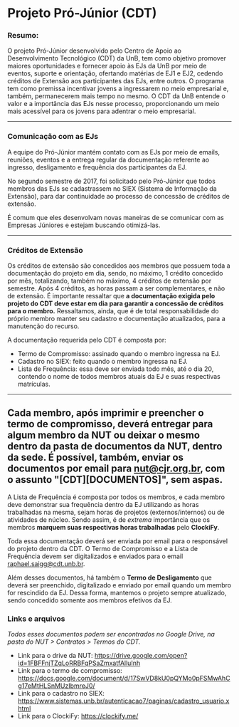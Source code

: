 #  Projeto Pró-Júnior (CDT)

### Resumo:

O projeto Pró-Júnior desenvolvido pelo Centro de Apoio ao Desenvolvimento Tecnológico (CDT) da UnB, tem como objetivo promover maiores oportunidades e fornecer apoio às EJs da UnB por meio de eventos, suporte e orientação, ofertando matérias de EJ1 e EJ2, cedendo créditos de Extensão aos participantes das EJs, entre outros. 
O programa tem como premissa incentivar jovens a ingressarem no meio empresarial e, também, permanecerem mais tempo no mesmo. O CDT da UnB entende o valor e a importância das EJs nesse processo, proporcionando um meio mais acessível para os jovens para adentrar o meio empresarial. 

---

### Comunicação com as EJs

A equipe do Pró-Júnior mantém contato com as EJs por meio de emails, reuniões, eventos e a entrega regular da documentação referente ao ingresso, desligamento e frequência dos participantes da EJ.

No segundo semestre de 2017, foi solicitado pelo Pró-Júnior que todos membros das EJs se cadastrassem no SIEX (Sistema de Informação da Extensão), para dar continuidade ao processo de concessão de créditos de extensão.

É comum que eles desenvolvam novas maneiras de se comunicar com as Empresas Júniores e estejam buscando otimizá-las.

---

### Créditos de Extensão

Os créditos de extensão são concedidos aos membros que possuem toda a documentação do projeto em dia, sendo, no máximo, 1 crédito concedido por mês, totalizando, também no máximo, 4 créditos de extensão por semestre. Após 4 créditos, as horas passam a ser complementares, e não de extensão.
É importante ressaltar que **a documentação exigida pelo projeto do CDT deve estar em dia para garantir a concessão de créditos para o membro.** 
Ressaltamos, ainda, que é de total responsabilidade do próprio membro manter seu cadastro e documentação atualizados, para a manutenção do recurso. 

A documentação requerida pelo CDT é composta por:
* Termo de Compromisso: assinado quando o membro ingressa na EJ.
* Cadastro no SIEX: feito quando o membro ingressa na EJ. 
* Lista de Frequência: essa deve ser enviada todo mês, até o dia 20, contendo o nome de todos membros atuais da EJ e suas respectivas matrículas. 
---
Cada membro, após imprimir e preencher o termo de compromisso, deverá entregar para algum membro da NUT ou deixar o mesmo dentro da pasta de documentos da NUT, dentro da sede. É possível, também, enviar os documentos por email para nut@cjr.org.br, com o assunto "[CDT][DOCUMENTOS]", sem aspas.
---
A Lista de Frequência é composta por todos os membros, e cada membro deve demonstrar sua frequência dentro da EJ utilizando as horas trabalhadas na mesma, sejam horas de projetos (externos/internos) ou de atividades de núcleo. Sendo assim, é de *extrema* importância que os membros **marquem suas respectivas horas trabalhadas** pelo __ClockiFy__.

Toda essa documentação deverá ser enviada por email para o responsável do projeto dentro da CDT. O Termo de Compromisso e a Lista de Frequência devem ser digitalizados e enviados para o email raphael.saigg@cdt.unb.br. 


Além desses documentos, há também o **Termo de Desligamento** que deverá ser preenchido, digitalizado e enviado por email quando um membro for rescindido da EJ. Dessa forma, mantemos o projeto sempre atualizado, sendo concedido somente aos membros efetivos da EJ.
### Links e arquivos

*Todos esses documentos podem ser encontrados no Google Drive, na pasta do NUT > Contratos > Termos do CDT.* 
- Link para o drive da NUT: https://drive.google.com/open?id=1FBFFnjTZqLoRRBFqPSaZmxatfAlluInh
- Link para o termo de compromisso: https://docs.google.com/document/d/17SwVD8kU0pQYMo0pFSMwAhCg17eMtHLSnMUzIbmreJ0/
- Link para o cadastro no SIEX: https://www.sistemas.unb.br/autenticacao7/paginas/cadastro_usuario.xhtml
- Link para o ClockiFy: https://clockify.me/
